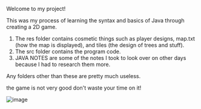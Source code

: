 Welcome to my project!

This was my process of learning the syntax and basics of Java through creating a 2D game.

1. The res folder contains cosmetic things such as player designs, map.txt (how the map is displayed), and tiles (the design of trees and stuff).
2. The src folder contains the program code.
3. JAVA NOTES are some of the notes I took to look over on other days because I had to research them more.

Any folders other than these are pretty much useless.

the game is not very good don't waste your time on it!
    
![image](https://github.com/user-attachments/assets/af380505-c5f0-47b8-aa05-b00569dff086)

